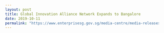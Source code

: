 ```yaml
---
layout: post
title: Global Innovation Alliance Network Expands to Bangalore
date: 2019-10-11
permalink: "https://www.enterprisesg.gov.sg/media-centre/media-releases/2019/october/global-innovation-alliance-network-expands-to-bangalore-connecting-singapore-tech-startups-and-smes-to-indias-innovation-ecosystem"
---
```

